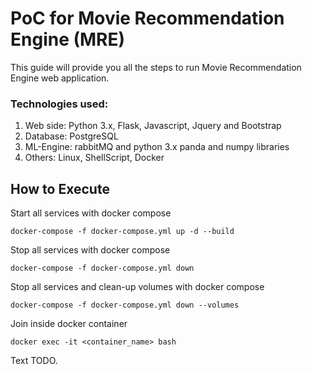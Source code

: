 PoC for Movie Recommendation Engine (MRE)
====================================================================

This guide will provide you all the steps to run Movie Recommendation Engine web application.

### Technologies used:

1. Web side: Python 3.x, Flask, Javascript, Jquery and Bootstrap
2. Database: PostgreSQL
3. ML-Engine: rabbitMQ and python 3.x panda and numpy libraries
4. Others: Linux, ShellScript, Docker


How to Execute
-------

Start all services with docker compose

```
docker-compose -f docker-compose.yml up -d --build
```

Stop all services with docker compose
```
docker-compose -f docker-compose.yml down
```

Stop all services and clean-up volumes with docker compose
```
docker-compose -f docker-compose.yml down --volumes
```

Join inside docker container
```
docker exec -it <container_name> bash
```

Text TODO. 
